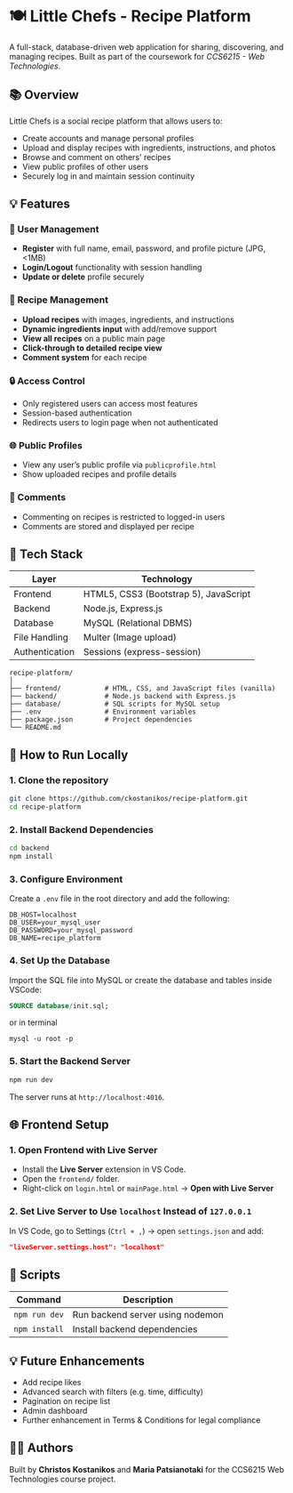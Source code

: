 # 🍽️ Little Chefs - Recipe Platform

A full-stack, database-driven web application for sharing, discovering, and managing recipes. Built as part of the coursework for *CCS6215 - Web Technologies*.

## 📚 Overview

Little Chefs is a social recipe platform that allows users to:
- Create accounts and manage personal profiles
- Upload and display recipes with ingredients, instructions, and photos
- Browse and comment on others' recipes
- View public profiles of other users
- Securely log in and maintain session continuity

## 💡 Features

### 👤 User Management
- **Register** with full name, email, password, and profile picture (JPG, <1MB)
- **Login/Logout** functionality with session handling
- **Update or delete** profile securely

### 📖 Recipe Management
- **Upload recipes** with images, ingredients, and instructions
- **Dynamic ingredients input** with add/remove support
- **View all recipes** on a public main page
- **Click-through to detailed recipe view**
- **Comment system** for each recipe

### 🔒 Access Control
- Only registered users can access most features
- Session-based authentication
- Redirects users to login page when not authenticated

### 🌐 Public Profiles
- View any user’s public profile via `publicprofile.html`
- Show uploaded recipes and profile details

### 💬 Comments
- Commenting on recipes is restricted to logged-in users
- Comments are stored and displayed per recipe

## 🧰 Tech Stack

| Layer         | Technology                          |
|---------------|--------------------------------------|
| Frontend      | HTML5, CSS3 (Bootstrap 5), JavaScript |
| Backend       | Node.js, Express.js                  |
| Database      | MySQL (Relational DBMS)              |
| File Handling | Multer (Image upload)                |
| Authentication| Sessions (express-session)           |


```
recipe-platform/
│
├── frontend/           # HTML, CSS, and JavaScript files (vanilla)
├── backend/            # Node.js backend with Express.js
├── database/           # SQL scripts for MySQL setup
├── .env                # Environment variables
├── package.json        # Project dependencies
└── README.md
```




## 🧪 How to Run Locally

### 1. Clone the repository

```bash
git clone https://github.com/ckostanikos/recipe-platform.git
cd recipe-platform
```
### 2. Install Backend Dependencies

```bash
cd backend
npm install
```

### 3. Configure Environment

Create a `.env` file in the root directory and add the following:

```env
DB_HOST=localhost
DB_USER=your_mysql_user
DB_PASSWORD=your_mysql_password
DB_NAME=recipe_platform
```

### 4. Set Up the Database

Import the SQL file into MySQL or create the database and tables inside VSCode:

```sql
SOURCE database/init.sql;
```
or in terminal
```
mysql -u root -p
```

### 5. Start the Backend Server

```bash
npm run dev
```

The server runs at `http://localhost:4016`.

## 🌐 Frontend Setup

### 1. Open Frontend with Live Server

- Install the **Live Server** extension in VS Code.
- Open the `frontend/` folder.
- Right-click on `login.html` or `mainPage.html` → **Open with Live Server**

### 2. Set Live Server to Use `localhost` Instead of `127.0.0.1`

In VS Code, go to Settings (`Ctrl + ,`) → open `settings.json` and add:

```json
"liveServer.settings.host": "localhost"
```

## 🔧 Scripts

| Command         | Description                    |
|----------------|--------------------------------|
| `npm run dev`  | Run backend server using nodemon |
| `npm install`  | Install backend dependencies    |

## 💡 Future Enhancements

- Add recipe likes
- Advanced search with filters (e.g. time, difficulty)
- Pagination on recipe list
- Admin dashboard
- Further enhancement in Terms & Conditions for legal compliance


## 🧑‍💻 Authors

Built by **Christos Kostanikos** and **Maria Patsianotaki** for the CCS6215 Web Technologies course project.

